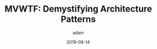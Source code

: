 ---
title: "MVWTF: Demystifying Architecture Patterns"
layout: post
date: 2019-08-14
projects: true
hidden: true
description: "Breaking down the differences of various MV* patterns."
category: project
author: adam
externalLink: https://github.com/AdamMc331/MVWTF
---
